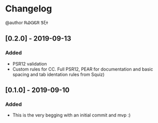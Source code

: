 # Changelog
@author ᏒᏊᏀᏋᏒ ᏕξᏐ

## [0.2.0] - 2019-09-13
### Added
- PSR12 validation
- Custom rules for CC. Full PSR12, PEAR for documentation and basic spacing and tab identation rules from Squiz)


## [0.1.0] - 2019-09-10
### Added
- This is the very begging with an initial commit and mvp :)


